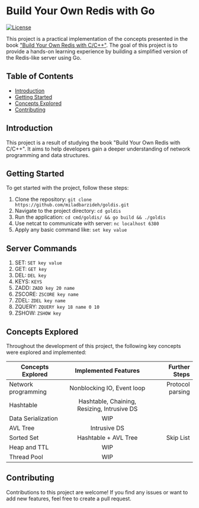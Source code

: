 # Build Your Own Redis with Go

[![License](https://img.shields.io/badge/license-apache_2.0-red?style=for-the-badge&logo=none)](LICENSE)

This project is a practical implementation of the concepts presented in the book ["Build Your Own Redis with C/C++"](https://build-your-own.org/redis/). The goal of this project is to provide a hands-on learning experience by building a simplified version of the Redis-like server using Go.

## Table of Contents

- [Introduction](#introduction)
- [Getting Started](#getting-started)
- [Concepts Explored](#concepts-explored)
- [Contributing](#contributing)

## Introduction

This project is a result of studying the book "Build Your Own Redis with C/C++". It aims to help developers gain a deeper understanding 
of network programming and data structures.

## Getting Started

To get started with the project, follow these steps:

1. Clone the repository: `git clone https://github.com/miladbarzideh/goldis.git`
2. Navigate to the project directory: `cd goldis`
3. Run the application: `cd cmd/goldis/ && go build && ./goldis`
4. Use netcat to communicate with server: `nc localhost 6380`
5. Apply any basic command like: `set key value`

## Server Commands

1. SET: `SET key value`
2. GET: `GET key`
3. DEL: `DEL key`
4. KEYS: `KEYS`
5. ZADD: `ZADD key 20 name`
6. ZSCORE: `ZSCORE key name`
7. ZDEL: `ZDEL key name`
8. ZQUERY: `ZQUERY key 18 name 0 10`
9. ZSHOW: `ZSHOW key`

## Concepts Explored

Throughout the development of this project, the following key concepts were explored and implemented:

| Concepts Explored  |            Implemented Features             |    Further Steps |
|--------------------|:-------------------------------------------:|-----------------:|
| Network programming |         Nonblocking IO, Event loop          | Protocol parsing |
| Hashtable          | Hashtable, Chaining, Resizing, Intrusive DS |                  |
| Data Serialization |                     WIP                     |                  |
| AVL Tree           |                Intrusive DS                 |                  |
| Sorted Set         |            Hashtable + AVL Tree             |        Skip List |
| Heap and TTL       |                     WIP                     |                  |
| Thread Pool        |                     WIP                     |                  |

## Contributing

Contributions to this project are welcome! If you find any issues or want to add new features, feel free to create a pull request.
